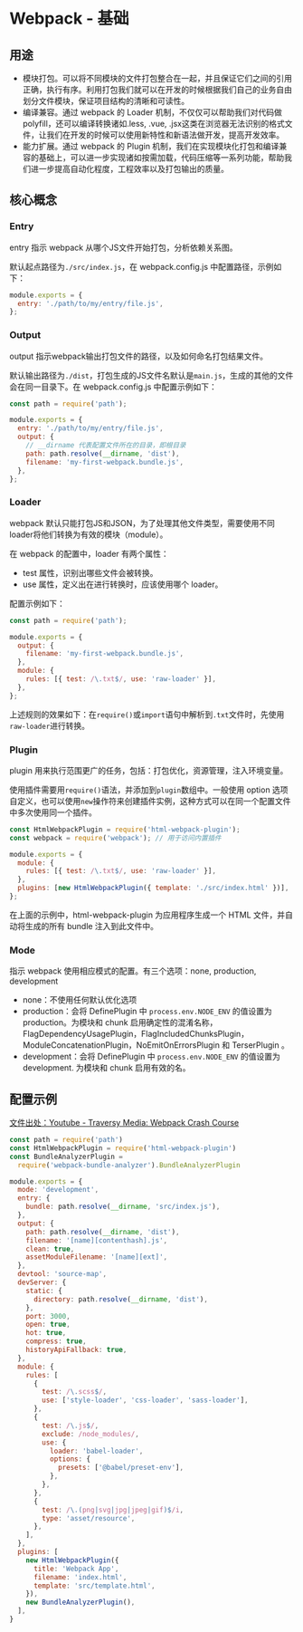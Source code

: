 # Webpack - 基础
## 用途
- 模块打包。可以将不同模块的文件打包整合在一起，并且保证它们之间的引用正确，执行有序。利用打包我们就可以在开发的时候根据我们自己的业务自由划分文件模块，保证项目结构的清晰和可读性。
- 编译兼容。通过 webpack 的 Loader 机制，不仅仅可以帮助我们对代码做polyfill，还可以编译转换诸如.less, .vue, .jsx这类在浏览器无法识别的格式文件，让我们在开发的时候可以使用新特性和新语法做开发，提高开发效率。
- 能力扩展。通过 webpack 的 Plugin 机制，我们在实现模块化打包和编译兼容的基础上，可以进一步实现诸如按需加载，代码压缩等一系列功能，帮助我们进一步提高自动化程度，工程效率以及打包输出的质量。

## 核心概念
### Entry
entry 指示 webpack 从哪个JS文件开始打包，分析依赖关系图。

默认起点路径为`./src/index.js`，在 webpack.config.js 中配置路径，示例如下：
```js
module.exports = {
  entry: './path/to/my/entry/file.js',
};
```

### Output
output 指示webpack输出打包文件的路径，以及如何命名打包结果文件。

默认输出路径为`./dist`，打包生成的JS文件名默认是`main.js`，生成的其他的文件会在同一目录下。在 webpack.config.js 中配置示例如下：
```js
const path = require('path');

module.exports = {
  entry: './path/to/my/entry/file.js',
  output: {
    // __dirname 代表配置文件所在的目录，即根目录
    path: path.resolve(__dirname, 'dist'),
    filename: 'my-first-webpack.bundle.js',
  },
};
```

### Loader
webpack 默认只能打包JS和JSON，为了处理其他文件类型，需要使用不同loader将他们转换为有效的模块（module）。

在 webpack 的配置中，loader 有两个属性：
- test 属性，识别出哪些文件会被转换。
- use 属性，定义出在进行转换时，应该使用哪个 loader。

配置示例如下：
```js
const path = require('path');

module.exports = {
  output: {
    filename: 'my-first-webpack.bundle.js',
  },
  module: {
    rules: [{ test: /\.txt$/, use: 'raw-loader' }],
  },
};
```
上述规则的效果如下：在`require()`或`import`语句中解析到`.txt`文件时，先使用`raw-loader`进行转换。

### Plugin
plugin 用来执行范围更广的任务，包括：打包优化，资源管理，注入环境变量。

使用插件需要用`require()`语法，并添加到`plugin`数组中。一般使用 option 选项自定义，也可以使用`new`操作符来创建插件实例，这种方式可以在同一个配置文件中多次使用同一个插件。

```js
const HtmlWebpackPlugin = require('html-webpack-plugin');
const webpack = require('webpack'); // 用于访问内置插件

module.exports = {
  module: {
    rules: [{ test: /\.txt$/, use: 'raw-loader' }],
  },
  plugins: [new HtmlWebpackPlugin({ template: './src/index.html' })],
};
```
在上面的示例中，html-webpack-plugin 为应用程序生成一个 HTML 文件，并自动将生成的所有 bundle 注入到此文件中。

### Mode
指示 webpack 使用相应模式的配置。有三个选项：none, production, development
- none：不使用任何默认优化选项
- production：会将 DefinePlugin 中 `process.env.NODE_ENV` 的值设置为 production。为模块和 chunk 启用确定性的混淆名称，FlagDependencyUsagePlugin，FlagIncludedChunksPlugin，ModuleConcatenationPlugin，NoEmitOnErrorsPlugin 和 TerserPlugin 。
- development：会将 DefinePlugin 中 `process.env.NODE_ENV` 的值设置为 development. 为模块和 chunk 启用有效的名。

## 配置示例
[文件出处：Youtube - Traversy Media: Webpack Crash Course](https://github.com/bradtraversy/webpack-starter/blob/main/webpack.config.js)

```js
const path = require('path')
const HtmlWebpackPlugin = require('html-webpack-plugin')
const BundleAnalyzerPlugin =
  require('webpack-bundle-analyzer').BundleAnalyzerPlugin

module.exports = {
  mode: 'development',
  entry: {
    bundle: path.resolve(__dirname, 'src/index.js'),
  },
  output: {
    path: path.resolve(__dirname, 'dist'),
    filename: '[name][contenthash].js',
    clean: true,
    assetModuleFilename: '[name][ext]',
  },
  devtool: 'source-map',
  devServer: {
    static: {
      directory: path.resolve(__dirname, 'dist'),
    },
    port: 3000,
    open: true,
    hot: true,
    compress: true,
    historyApiFallback: true,
  },
  module: {
    rules: [
      {
        test: /\.scss$/,
        use: ['style-loader', 'css-loader', 'sass-loader'],
      },
      {
        test: /\.js$/,
        exclude: /node_modules/,
        use: {
          loader: 'babel-loader',
          options: {
            presets: ['@babel/preset-env'],
          },
        },
      },
      {
        test: /\.(png|svg|jpg|jpeg|gif)$/i,
        type: 'asset/resource',
      },
    ],
  },
  plugins: [
    new HtmlWebpackPlugin({
      title: 'Webpack App',
      filename: 'index.html',
      template: 'src/template.html',
    }),
    new BundleAnalyzerPlugin(),
  ],
}
```
